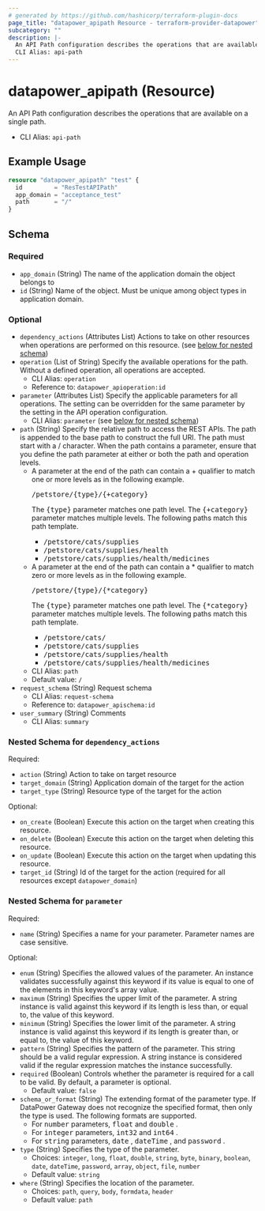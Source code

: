 ```yaml
---
# generated by https://github.com/hashicorp/terraform-plugin-docs
page_title: "datapower_apipath Resource - terraform-provider-datapower"
subcategory: ""
description: |-
  An API Path configuration describes the operations that are available on a single path.
  CLI Alias: api-path
---
```


# datapower_apipath (Resource)

An API Path configuration describes the operations that are available on a single path.
  - CLI Alias: `api-path`

## Example Usage

```terraform
resource "datapower_apipath" "test" {
  id         = "ResTestAPIPath"
  app_domain = "acceptance_test"
  path       = "/"
}
```

<!-- schema generated by tfplugindocs -->
## Schema

### Required

- `app_domain` (String) The name of the application domain the object belongs to
- `id` (String) Name of the object. Must be unique among object types in application domain.

### Optional

- `dependency_actions` (Attributes List) Actions to take on other resources when operations are performed on this resource. (see [below for nested schema](#nestedatt--dependency_actions))
- `operation` (List of String) Specify the available operations for the path. Without a defined operation, all operations are accepted.
  - CLI Alias: `operation`
  - Reference to: `datapower_apioperation:id`
- `parameter` (Attributes List) Specify the applicable parameters for all operations. The setting can be overridden for the same parameter by the setting in the API operation configuration.
  - CLI Alias: `parameter` (see [below for nested schema](#nestedatt--parameter))
- `path` (String) Specify the relative path to access the REST APIs. The path is appended to the base path to construct the full URI. The path must start with a / character. When the path contains a parameter, ensure that you define the path parameter at either or both the path and operation levels. <ul><li>A parameter at the end of the path can contain a + qualifier to match one or more levels as in the following example. <p><tt>/petstore/{type}/{+category}</tt></p><p>The <tt>{type}</tt> parameter matches one path level. The <tt>{+category}</tt> parameter matches multiple levels. The following paths match this path template.</p><ul><li><tt>/petstore/cats/supplies</tt></li><li><tt>/petstore/cats/supplies/health</tt></li><li><tt>/petstore/cats/supplies/health/medicines</tt></li></ul></li><li>A parameter at the end of the path can contain a * qualifier to match zero or more levels as in the following example. <p><tt>/petstore/{type}/{*category}</tt></p><p>The <tt>{type}</tt> parameter matches one path level. The <tt>{*category}</tt> parameter matches multiple levels. The following paths match this path template.</p><ul><li><tt>/petstore/cats/</tt></li><li><tt>/petstore/cats/supplies</tt></li><li><tt>/petstore/cats/supplies/health</tt></li><li><tt>/petstore/cats/supplies/health/medicines</tt></li></ul></li></ul>
  - CLI Alias: `path`
  - Default value: `/`
- `request_schema` (String) Request schema
  - CLI Alias: `request-schema`
  - Reference to: `datapower_apischema:id`
- `user_summary` (String) Comments
  - CLI Alias: `summary`

<a id="nestedatt--dependency_actions"></a>
### Nested Schema for `dependency_actions`

Required:

- `action` (String) Action to take on target resource
- `target_domain` (String) Application domain of the target for the action
- `target_type` (String) Resource type of the target for the action

Optional:

- `on_create` (Boolean) Execute this action on the target when creating this resource.
- `on_delete` (Boolean) Execute this action on the target when deleting this resource.
- `on_update` (Boolean) Execute this action on the target when updating this resource.
- `target_id` (String) Id of the target for the action (required for all resources except `datapower_domain`)


<a id="nestedatt--parameter"></a>
### Nested Schema for `parameter`

Required:

- `name` (String) Specifies a name for your parameter. Parameter names are case sensitive.

Optional:

- `enum` (String) Specifies the allowed values of the parameter. An instance validates successfully against this keyword if its value is equal to one of the elements in this keyword's array value.
- `maximum` (String) Specifies the upper limit of the parameter. A string instance is valid against this keyword if its length is less than, or equal to, the value of this keyword.
- `minimum` (String) Specifies the lower limit of the parameter. A string instance is valid against this keyword if its length is greater than, or equal to, the value of this keyword.
- `pattern` (String) Specifies the pattern of the parameter. This string should be a valid regular expression. A string instance is considered valid if the regular expression matches the instance successfully.
- `required` (Boolean) Controls whether the parameter is required for a call to be valid. By default, a parameter is optional.
  - Default value: `false`
- `schema_or_format` (String) The extending format of the parameter type. If DataPower Gateway does not recognize the specified format, then only the type is used. The following formats are supported. <ul><li>For <tt>number</tt> parameters, <tt>float</tt> and <tt>double</tt> .</li><li>For <tt>integer</tt> parameters, <tt>int32</tt> and <tt>int64</tt> .</li><li>For <tt>string</tt> parameters, <tt>date</tt> , <tt>dateTime</tt> , and <tt>password</tt> .</li></ul>
- `type` (String) Specifies the type of the parameter.
  - Choices: `integer`, `long`, `float`, `double`, `string`, `byte`, `binary`, `boolean`, `date`, `dateTime`, `password`, `array`, `object`, `file`, `number`
  - Default value: `string`
- `where` (String) Specifies the location of the parameter.
  - Choices: `path`, `query`, `body`, `formdata`, `header`
  - Default value: `path`
